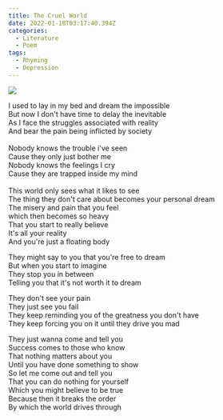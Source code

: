 ```yaml
---
title: The Cruel World
date: 2022-01-18T03:17:40.394Z
categories:
  - Literature
  - Poem
tags:
  - Rhyming
  - Depression
---
```


<img src='https://hits.seeyoufarm.com/api/count/incr/badge.svg?url=https%3A%2F%2Fporush264.github.io%2Fposts%2F2022%2F01%2F18%2Fthe-cruel-world%2F&count_bg=%2379C83D&title_bg=%23555555&icon=&icon_color=%23E7E7E7&title=hits&edge_flat=false' align=center><br>


I used to lay in my bed and dream the impossible\
But now I don't have time to delay the inevitable\
As I face the struggles associated with reality\
And bear the pain being inflicted by society\
\
Nobody knows the trouble i've seen\
Cause they only just bother me\
Nobody knows the feelings I cry\
Cause they are trapped inside my mind\
\
This world only sees what it likes to see\
The thing they don't care about becomes your personal dream\
The misery and pain that you feel \
which then becomes so heavy\
That you start to really believe \
It's all your reality \
And you're just a floating body

They might say to you that you're free to dream\
But when you start to imagine \
They stop you in between\
Telling you that it's not worth it to dream

They don't see your pain\
They just see you fail\
They keep reminding you of the greatness you don't have\
They keep forcing you on it until they drive you mad

They just wanna come and tell you \
Success comes to those who know \
That nothing matters about you\
Until you have done something to show\
So let me come out and tell you \
That you can do nothing for yourself\
Which you might believe to be true\
Because then it breaks the order\
By which the world drives through